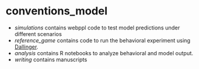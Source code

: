 # conventions_model

* *simulations* contains webppl code to test model predictions under different scenarios
* *reference_game* contains code to run the behavioral experiment using [Dallinger](https://dallinger.readthedocs.io/en/latest/installing_dallinger_for_users.html).
* *analysis* contains R notebooks to analyze behavioral and model output.
* *writing* contains manuscripts
